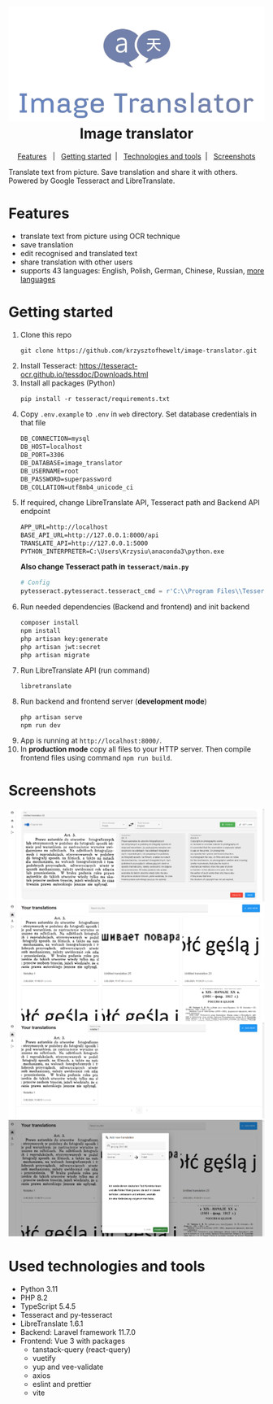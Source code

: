 <h1 align="center">
    <img src="screenshots/logo.png" alt="logo">
    Image translator
</h1> 

<p align="center">
    <a href="#features">Features</a>&nbsp;&nbsp; | &nbsp;
    <a href="#getting-started">Getting started</a>&nbsp; | &nbsp;
    <a href="#used-technologies-and-tools">Technologies and tools</a>&nbsp; | &nbsp; 
    <a href="#screenshots">Screenshots</a>
</p>

Translate text from picture. Save translation and share it with others. Powered by Google Tesseract and LibreTranslate.

# Features
* translate text from picture using OCR technique
* save translation
* edit recognised and translated text
* share translation with other users
* supports 43 languages: English, Polish, German, Chinese, Russian, [more languages](https://libretranslate.com/languages)

# Getting started
1. Clone this repo
    ```
    git clone https://github.com/krzysztofhewelt/image-translator.git
    ```
2. Install Tesseract: https://tesseract-ocr.github.io/tessdoc/Downloads.html
3. Install all packages (Python)
    ```
    pip install -r tesseract/requirements.txt
    ```
4. Copy ``.env.example`` to ``.env`` in ``web`` directory. Set database credentials in that file
    ```
    DB_CONNECTION=mysql
    DB_HOST=localhost
    DB_PORT=3306
    DB_DATABASE=image_translator
    DB_USERNAME=root
    DB_PASSWORD=superpassword
    DB_COLLATION=utf8mb4_unicode_ci
    ```
5. If required, change LibreTranslate API, Tesseract path and Backend API endpoint
    ```
    APP_URL=http://localhost
    BASE_API_URL=http://127.0.0.1:8000/api
    TRANSLATE_API=http://127.0.0.1:5000
    PYTHON_INTERPRETER=C:\Users\Krzysiu\anaconda3\python.exe
    ```
    **Also change Tesseract path in ``tesseract/main.py``**
    ```python
    # Config
    pytesseract.pytesseract.tesseract_cmd = r'C:\\Program Files\\Tesseract-OCR\\tesseract.exe'
    ```
6. Run needed dependencies (Backend and frontend) and init backend
    ```
    composer install
    npm install
    php artisan key:generate
    php artisan jwt:secret
    php artisan migrate
    ```
7. Run LibreTranslate API (run command)
    ```
    libretranslate
    ```
8. Run backend and frontend server (**development mode**)
    ```
    php artisan serve
    npm run dev
    ```
9. App is running at ``http://localhost:8000/``.
10. In **production mode** copy all files to your HTTP server. Then compile frontend files using command ``npm run build``.

# Screenshots
![img.png](screenshots/img.png)
![img_1.png](screenshots/img_1.png)
![img_2.png](screenshots/img_2.png)
![img_3.png](screenshots/img_3.png)

# Used technologies and tools
* Python 3.11
* PHP 8.2
* TypeScript 5.4.5
* Tesseract and py-tesseract
* LibreTranslate 1.6.1
* Backend: Laravel framework 11.7.0
* Frontend: Vue 3 with packages
  * tanstack-query (react-query)
  * vuetify
  * yup and vee-validate
  * axios
  * eslint and prettier
  * vite
